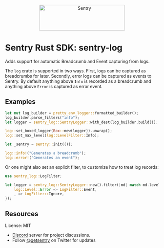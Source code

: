 <p align="center">
  <a href="https://sentry.io/?utm_source=github&utm_medium=logo" target="_blank">
    <img src="https://sentry-brand.storage.googleapis.com/sentry-wordmark-dark-280x84.png" alt="Sentry" width="280" height="84">
  </a>
</p>

# Sentry Rust SDK: sentry-log

Adds support for automatic Breadcrumb and Event capturing from logs.

The `log` crate is supported in two ways. First, logs can be captured as
breadcrumbs for later. Secondly, error logs can be captured as events to
Sentry. By default anything above `Info` is recorded as a breadcrumb and
anything above `Error` is captured as error event.

## Examples

```rust
let mut log_builder = pretty_env_logger::formatted_builder();
log_builder.parse_filters("info");
let logger = sentry_log::SentryLogger::with_dest(log_builder.build());

log::set_boxed_logger(Box::new(logger)).unwrap();
log::set_max_level(log::LevelFilter::Info);

let _sentry = sentry::init(());

log::info!("Generates a breadcrumb");
log::error!("Generates an event");
```

Or one might also set an explicit filter, to customize how to treat log
records:

```rust
use sentry_log::LogFilter;

let logger = sentry_log::SentryLogger::new().filter(|md| match md.level() {
    log::Level::Error => LogFilter::Event,
    _ => LogFilter::Ignore,
});
```

## Resources

License: MIT

- [Discord](https://discord.gg/ez5KZN7) server for project discussions.
- Follow [@getsentry](https://twitter.com/getsentry) on Twitter for updates
